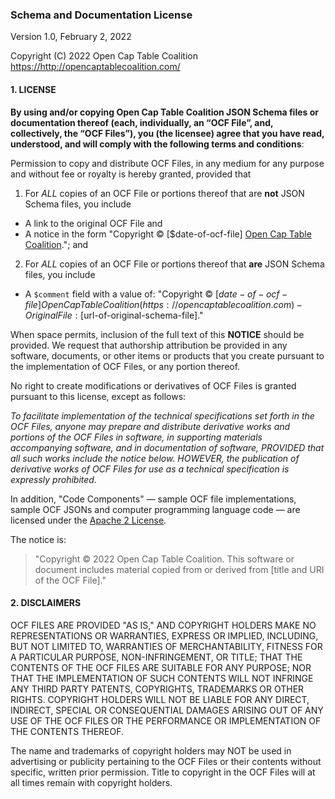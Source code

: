 ### Schema and Documentation License

Version 1.0, February 2, 2022

Copyright (C) 2022 Open Cap Table Coalition <https://http://opencaptablecoalition.com/>

#### 1. LICENSE
**By using and/or copying Open Cap Table Coalition JSON Schema files or documentation thereof 
(each, individually, an “OCF File”, and, collectively, the “OCF Files”), you (the licensee) 
agree that you have read, understood, and will comply with the following terms and conditions**:

Permission to copy and distribute OCF Files, in any medium for any purpose and without fee or 
royalty is hereby granted, provided that

1) For _ALL_ copies of an OCF File or portions thereof that are **not** JSON Schema files, you include
  - A link to the original OCF File and
  - A notice in the form "Copyright © [$date-of-ocf-file] [Open Cap Table Coalition](https://opencaptablecoalition.com)."; and
2) For _ALL_ copies of an OCF File or portions thereof that **are** JSON Schema files, you include
  - A `$comment` field with a value of: "Copyright © [$date-of-ocf-file] 
  Open Cap Table Coalition (https://opencaptablecoalition.com) - Original File: [$url-of-original-schema-file]."

When space permits, inclusion of the full text of this **NOTICE** should be provided. We request 
that authorship attribution be provided in any software, documents, or other items or products 
that you create pursuant to the implementation of OCF Files, or any portion thereof.

No right to create modifications or derivatives of OCF Files is granted pursuant to this license, 
except as follows:

*To facilitate implementation of the technical specifications set forth in 
the OCF Files, anyone may prepare and distribute derivative works and 
portions of the OCF Files in software, in supporting materials accompanying
software, and in documentation of software, PROVIDED that all such 
works include the notice below. HOWEVER, the publication of derivative 
works of OCF Files for use as a technical specification is expressly prohibited.*

In addition, "Code Components" — sample OCF file implementations, sample OCF JSONs and computer 
programming language code — are licensed under the [Apache 2 License](https://www.apache.org/licenses/LICENSE-2.0).

The notice is:

> "Copyright © 2022 Open Cap Table Coalition. This software or document
> includes material copied from or derived from [title and URI of the
> OCF File]."

#### 2. DISCLAIMERS

OCF FILES ARE PROVIDED "AS IS," AND COPYRIGHT HOLDERS MAKE NO REPRESENTATIONS OR WARRANTIES, 
EXPRESS OR IMPLIED, INCLUDING, BUT NOT LIMITED TO, WARRANTIES OF MERCHANTABILITY, FITNESS 
FOR A PARTICULAR PURPOSE, NON-INFRINGEMENT, OR TITLE; THAT THE CONTENTS OF THE OCF FILES ARE 
SUITABLE FOR ANY PURPOSE; NOR THAT THE IMPLEMENTATION OF SUCH CONTENTS WILL NOT INFRINGE ANY 
THIRD PARTY PATENTS, COPYRIGHTS, TRADEMARKS OR OTHER RIGHTS. COPYRIGHT HOLDERS WILL NOT BE LIABLE 
FOR ANY DIRECT, INDIRECT, SPECIAL OR CONSEQUENTIAL DAMAGES ARISING OUT OF ANY USE OF THE OCF FILES 
OR THE PERFORMANCE OR IMPLEMENTATION OF THE CONTENTS THEREOF.

The name and trademarks of copyright holders may NOT be used in advertising or publicity pertaining 
to the OCF Files or their contents without specific, written prior permission. Title to copyright 
in the OCF Files will at all times remain with copyright holders.
